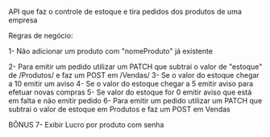 API que faz o controle de estoque e tira pedidos dos produtos de uma empresa

Regras de negócio:

1- Não adicionar um produto com "nomeProduto" já existente


2- Para emitir um pedido utilizar um PATCH que subtrai o valor de "estoque" de    /Produtos/ e faz um POST em /Vendas/ 
    3- Se o valor do estoque chegar a 10 emitir um aviso
    4- Se o valor do estoque chegar a 5 emitir aviso para efetuar novas compras
    5- Se valor do estoque for 0 emitir aviso que está em falta e não emitir pedido
6- Para emitir um pedido utilizar um PATCH que subtrai o valor de estoque em Produtos e faz um POST em Vendas



BÔNUS
7- Exibir Lucro por produto com senha


